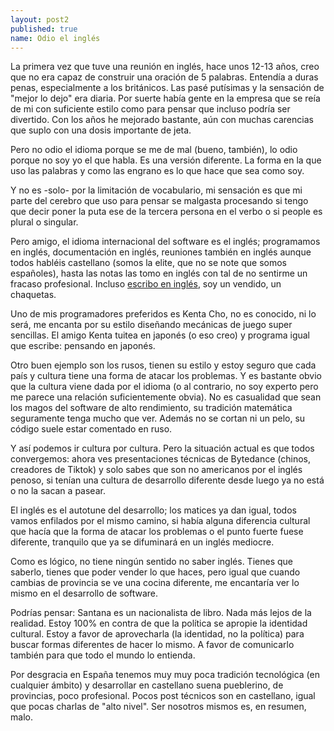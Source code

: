 ```yaml
---
layout: post2
published: true
name: Odio el inglés
---
```


La primera vez que tuve una reunión en inglés, hace unos 12-13 años, creo que no era capaz de construir una oración de 5 palabras. Entendía a duras penas, especialmente a los británicos. Las pasé putísimas y la sensación de "mejor lo dejo" era diaria. Por suerte había gente en la empresa que se reía de mi con suficiente estilo como para pensar que incluso podría ser divertido. Con los años he mejorado bastante, aún con muchas carencias que suplo con una dosis importante de jeta.

Pero no odio el idioma porque se me de mal (bueno, también), lo odio porque no soy yo el que habla. Es una versión diferente. La forma en la que uso las palabras y como las engrano es lo que hace que sea como soy.

Y no es -solo- por la limitación de vocabulario, mi sensación es que mi parte del cerebro que uso para pensar se malgasta procesando si tengo que decir poner la puta ese de la tercera persona en el verbo o si people es plural o singular.

Pero amigo, el idioma internacional del software es el inglés; programamos en inglés, documentación en inglés, reuniones también en inglés aunque todos habléis castellano (somos la elite, que no se note que somos españoles), hasta las notas las tomo en inglés con tal de no sentirme un fracaso profesional. Incluso [escribo en inglés](/fastdata/), soy un vendido, un chaquetas.

Uno de mis programadores preferidos es Kenta Cho, no es conocido, ni lo será, me encanta por su estilo diseñando mecánicas de juego super sencillas. El amigo Kenta tuitea en japonés (o eso creo) y programa igual que escribe: pensando en japonés.

Otro buen ejemplo son los rusos, tienen su estilo y estoy seguro que cada país y cultura tiene una forma de atacar los problemas. Y es bastante obvio que la cultura viene dada por el idioma (o al contrario, no soy experto pero me parece una relación suficientemente obvia). No es casualidad que sean los magos del software de alto rendimiento, su tradición matemática seguramente tenga mucho que ver. Además no se cortan ni un pelo, su código suele estar comentado en ruso.

Y así podemos ir cultura por cultura. Pero la situación actual es que todos convergemos: ahora ves presentaciones técnicas de Bytedance (chinos, creadores de Tiktok) y solo sabes que son no americanos por el inglés penoso, si tenían una cultura de desarrollo diferente desde luego ya no está o no la sacan a pasear.

El inglés es el autotune del desarrollo; los matices ya dan igual, todos vamos enfilados por el mismo camino, si había alguna diferencia cultural que hacía que la forma de atacar los problemas o el punto fuerte fuese diferente, tranquilo que ya se difuminará en un inglés mediocre.

Como es lógico, no tiene ningún sentido no saber inglés. Tienes que saberlo, tienes que poder vender lo que haces, pero igual que cuando cambias de provincia se ve una cocina diferente, me encantaría ver lo mismo en el desarrollo de software.

Podrías pensar: Santana es un nacionalista de libro. Nada más lejos de la realidad. Estoy 100% en contra de que la política se apropie la identidad cultural. Estoy a favor de aprovecharla (la identidad, no la política) para buscar formas diferentes de hacer lo mismo. A favor de comunicarlo también para que todo el mundo lo entienda.

Por desgracia en España tenemos muy muy poca tradición tecnológica (en cualquier ámbito) y desarrollar en castellano suena pueblerino, de provincias, poco profesional. Pocos post técnicos son en castellano, igual que pocas charlas de "alto nivel". Ser nosotros mismos es, en resumen, malo.


